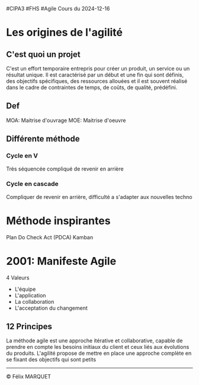 #CIPA3 #FHS #Agile
Cours du 2024-12-16
# Les origines de l'agilité
## C'est quoi un projet
C'est un effort temporaire entrepris pour créer un produit, un service ou un résultat unique. Il est caractérisé par un début et une fin qui sont définis, des objectifs spécifiques, des ressources allouées et il est souvent réalisé dans le cadre de contraintes de temps, de coûts, de qualité, prédéfini.
## Def
MOA: Maitrise d'ouvrage
MOE: Maitrise d'oeuvre
## Différente méthode
### Cycle en V
Très séquencée compliqué de revenir en arrière
### Cycle en cascade
Compliquer de revenir en arrière, difficulté a s'adapter aux nouvelles techno

# Méthode inspirantes
Plan Do Check Act (PDCA)
Kamban

# 2001: Manifeste Agile
4 Valeurs
- L'équipe
- L'application
- La collaboration
- L'acceptation du changement

12 Principes
- 

La méthode agile est une approche itérative et collaborative, capable de prendre en compte les besoins initiaux du client et ceux liés aux évolutions du produits.
L'agilité propose de mettre en place une approche complète en se fixant des objectifs qui sont petits


---
&copy; Félix MARQUET